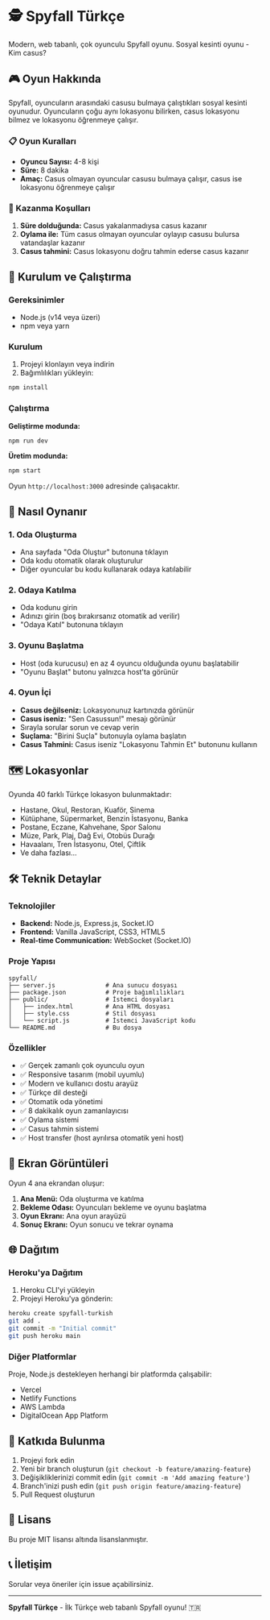 # 🕵️ Spyfall Türkçe

Modern, web tabanlı, çok oyunculu Spyfall oyunu. Sosyal kesinti oyunu - Kim casus?

## 🎮 Oyun Hakkında

Spyfall, oyuncuların arasındaki casusu bulmaya çalıştıkları sosyal kesinti oyunudur. Oyuncuların çoğu aynı lokasyonu bilirken, casus lokasyonu bilmez ve lokasyonu öğrenmeye çalışır.

### 📋 Oyun Kuralları

- **Oyuncu Sayısı:** 4-8 kişi
- **Süre:** 8 dakika
- **Amaç:** Casus olmayan oyuncular casusu bulmaya çalışır, casus ise lokasyonu öğrenmeye çalışır

### 🎯 Kazanma Koşulları

1. **Süre dolduğunda:** Casus yakalanmadıysa casus kazanır
2. **Oylama ile:** Tüm casus olmayan oyuncular oylayıp casusu bulursa vatandaşlar kazanır
3. **Casus tahmini:** Casus lokasyonu doğru tahmin ederse casus kazanır

## 🚀 Kurulum ve Çalıştırma

### Gereksinimler

- Node.js (v14 veya üzeri)
- npm veya yarn

### Kurulum

1. Projeyi klonlayın veya indirin
2. Bağımlılıkları yükleyin:

```bash
npm install
```

### Çalıştırma

**Geliştirme modunda:**
```bash
npm run dev
```

**Üretim modunda:**
```bash
npm start
```

Oyun `http://localhost:3000` adresinde çalışacaktır.

## 🎲 Nasıl Oynanır

### 1. Oda Oluşturma
- Ana sayfada "Oda Oluştur" butonuna tıklayın
- Oda kodu otomatik olarak oluşturulur
- Diğer oyuncular bu kodu kullanarak odaya katılabilir

### 2. Odaya Katılma
- Oda kodunu girin
- Adınızı girin (boş bırakırsanız otomatik ad verilir)
- "Odaya Katıl" butonuna tıklayın

### 3. Oyunu Başlatma
- Host (oda kurucusu) en az 4 oyuncu olduğunda oyunu başlatabilir
- "Oyunu Başlat" butonu yalnızca host'ta görünür

### 4. Oyun İçi
- **Casus değilseniz:** Lokasyonunuz kartınızda görünür
- **Casus iseniz:** "Sen Casussun!" mesajı görünür
- Sırayla sorular sorun ve cevap verin
- **Suçlama:** "Birini Suçla" butonuyla oylama başlatın
- **Casus Tahmini:** Casus iseniz "Lokasyonu Tahmin Et" butonunu kullanın

## 🗺️ Lokasyonlar

Oyunda 40 farklı Türkçe lokasyon bulunmaktadır:

- Hastane, Okul, Restoran, Kuaför, Sinema
- Kütüphane, Süpermarket, Benzin İstasyonu, Banka
- Postane, Eczane, Kahvehane, Spor Salonu
- Müze, Park, Plaj, Dağ Evi, Otobüs Durağı
- Havaalanı, Tren İstasyonu, Otel, Çiftlik
- Ve daha fazlası...

## 🛠️ Teknik Detaylar

### Teknolojiler

- **Backend:** Node.js, Express.js, Socket.IO
- **Frontend:** Vanilla JavaScript, CSS3, HTML5
- **Real-time Communication:** WebSocket (Socket.IO)

### Proje Yapısı

```
spyfall/
├── server.js              # Ana sunucu dosyası
├── package.json           # Proje bağımlılıkları
├── public/                # İstemci dosyaları
│   ├── index.html         # Ana HTML dosyası
│   ├── style.css          # Stil dosyası
│   └── script.js          # İstemci JavaScript kodu
└── README.md              # Bu dosya
```

### Özellikler

- ✅ Gerçek zamanlı çok oyunculu oyun
- ✅ Responsive tasarım (mobil uyumlu)
- ✅ Modern ve kullanıcı dostu arayüz
- ✅ Türkçe dil desteği
- ✅ Otomatik oda yönetimi
- ✅ 8 dakikalık oyun zamanlayıcısı
- ✅ Oylama sistemi
- ✅ Casus tahmin sistemi
- ✅ Host transfer (host ayrılırsa otomatik yeni host)

## 🎨 Ekran Görüntüleri

Oyun 4 ana ekrandan oluşur:

1. **Ana Menü:** Oda oluşturma ve katılma
2. **Bekleme Odası:** Oyuncuları bekleme ve oyunu başlatma
3. **Oyun Ekranı:** Ana oyun arayüzü
4. **Sonuç Ekranı:** Oyun sonucu ve tekrar oynama

## 🌐 Dağıtım

### Heroku'ya Dağıtım

1. Heroku CLI'yi yükleyin
2. Projeyi Heroku'ya gönderin:

```bash
heroku create spyfall-turkish
git add .
git commit -m "Initial commit"
git push heroku main
```

### Diğer Platformlar

Proje, Node.js destekleyen herhangi bir platformda çalışabilir:
- Vercel
- Netlify Functions
- AWS Lambda
- DigitalOcean App Platform

## 🤝 Katkıda Bulunma

1. Projeyi fork edin
2. Yeni bir branch oluşturun (`git checkout -b feature/amazing-feature`)
3. Değişikliklerinizi commit edin (`git commit -m 'Add amazing feature'`)
4. Branch'inizi push edin (`git push origin feature/amazing-feature`)
5. Pull Request oluşturun

## 📝 Lisans

Bu proje MIT lisansı altında lisanslanmıştır.

## 📞 İletişim

Sorular veya öneriler için issue açabilirsiniz.

---

**Spyfall Türkçe** - İlk Türkçe web tabanlı Spyfall oyunu! 🇹🇷
